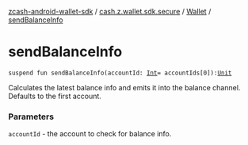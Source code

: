[zcash-android-wallet-sdk](../../index.md) / [cash.z.wallet.sdk.secure](../index.md) / [Wallet](index.md) / [sendBalanceInfo](./send-balance-info.md)

# sendBalanceInfo

`suspend fun sendBalanceInfo(accountId: `[`Int`](https://kotlinlang.org/api/latest/jvm/stdlib/kotlin/-int/index.html)` = accountIds[0]): `[`Unit`](https://kotlinlang.org/api/latest/jvm/stdlib/kotlin/-unit/index.html)

Calculates the latest balance info and emits it into the balance channel. Defaults to the first account.

### Parameters

`accountId` - the account to check for balance info.